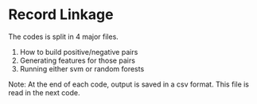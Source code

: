 # Record Linkage

The codes is split in 4 major files.
1) How to build positive/negative pairs
2) Generating features for those pairs
3) Running either svm or random forests

Note: At the end of each code, output is saved in a csv format. This file is read in the next code.
